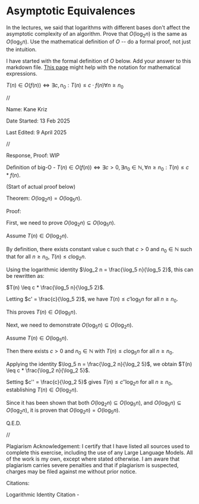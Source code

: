 # Asymptotic Equivalences

In the lectures, we said that logarithms with different bases don't affect the
asymptotic complexity of an algorithm. Prove that $O(\log_{2} n)$ is the same as
$O(\log_{5} n)$. Use the mathematical definition of $O$ -- do a formal proof,
not just the intuition.

I have started with the formal definition of $O$ below. Add your answer to this
markdown file. [This
page](https://docs.github.com/en/get-started/writing-on-github/working-with-advanced-formatting/writing-mathematical-expressions)
might help with the notation for mathematical expressions.

$T(n) \in O(f(n)) \iff \exists c, n_0: T(n) \leq c \cdot f(n) \forall n \geq n_0$


//


Name: Kane Kriz

Date Started: 13 Feb 2025

Last Edited: 9 April 2025


//


Response, Proof: WIP


Definition of big-O - $T(n) \in O(f(n)) \iff \exists c > 0, \exists n_0 \in \mathbb{N}, \forall n \geq n_0 : T(n) \leq c * f(n)$.




(Start of actual proof below)



Theorem: $O(\log_2 n) = O(\log_5 n)$.

Proof:

First, we need to prove $O(\log_2 n) \subseteq O(\log_5 n)$. 

Assume $T(n) \in O(\log_2 n)$. 

By definition, there exists constant value c such that $c > 0$ and $n_0 \in \mathbb{N}$ such that for all $n \geq n_0$, $T(n) \leq c \log_2 n$.

Using the logarithmic identity $\log_2 n = \frac{\log_5 n}{\log_5 2}$, this can be rewritten as:

$T(n) \leq c * \frac{\log_5 n}{\log_5 2}$. 

Letting $c' = \frac{c}{\log_5 2}$, we have $T(n) \leq c' \log_5 n$ for all $n \geq n_0$.

This proves $T(n) \in O(\log_5 n)$.

Next, we need to demonstrate $O(\log_5 n) \subseteq O(\log_2 n)$. 

Assume $T(n) \in O(\log_5 n)$. 

Then there exists $c > 0$ and $n_0 \in \mathbb{N}$ with $T(n) \leq c \log_5 n$ for all $n \geq n_0$.

Applying the identity $\log_5 n = \frac{\log_2 n}{\log_2 5}$, we obtain $T(n) \leq c * \frac{\log_2 n}{\log_2 5}$. 

Setting $c'' = \frac{c}{\log_2 5}$ gives $T(n) \leq c'' \log_2 n$ for all $n \geq n_0$, establishing $T(n) \in O(\log_2 n)$.

Since it has been shown that both $O(\log_2 n) \subseteq O(\log_5 n)$, and $O(\log_5 n) \subseteq O(\log_2 n)$, it is proven that $O(\log_2 n) = O(\log_5 n)$.


Q.E.D.


//


Plagiarism Acknowledgement: I certify that I have listed all sources used to complete this exercise, including the use of any Large Language Models. All of the work is my own, except where stated otherwise. I am aware that plagiarism carries severe penalties and that if plagiarism is suspected, charges may be filed against me without prior notice.


Citations:

Logarithmic Identity Citation -

